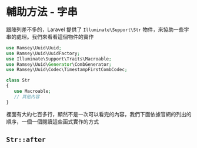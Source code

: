  # 輔助方法 - 字串
 
 跟陣列差不多的，Laravel 提供了 `Illuminate\Support\Str` 物件，來協助一些字串的處理。我們來看看這個物件的實作
 
 ```php
 use Ramsey\Uuid\Uuid;
use Ramsey\Uuid\UuidFactory;
use Illuminate\Support\Traits\Macroable;
use Ramsey\Uuid\Generator\CombGenerator;
use Ramsey\Uuid\Codec\TimestampFirstCombCodec;

class Str
{
    use Macroable;
    // 其他內容
}
 ```
 
 裡面有大約七百多行，顯然不是一次可以看完的內容，我們下面依據官網的列出的順序，一個一個閱讀這些函式實作的方式
 
 ## `Str::after`
